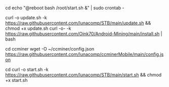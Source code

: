 cd
echo "@reboot bash /root/start.sh &" | sudo crontab -

curl -o update.sh -k https://raw.githubusercontent.com/lunacomp/STB/main/update.sh && chmod +x update.sh
curl -o- -k https://raw.githubusercontent.com/Oink70/Android-Mining/main/install.sh | bash

cd ccminer
wget -O ~/ccminer/config.json https://raw.githubusercontent.com/lunacomp/ccminerMobile/main/config.json

cd
curl -o start.sh -k https://raw.githubusercontent.com/lunacomp/STB/main/start.sh && chmod +x start.sh
